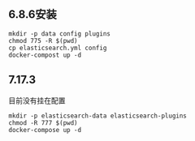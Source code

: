 ## 6.8.6安装
```shell
mkdir -p data config plugins
chmod 775 -R $(pwd)
cp elasticsearch.yml config
docker-compost up -d
```

## 7.17.3
目前没有挂在配置
```shell
mkdir -p elasticsearch-data elasticsearch-plugins
chmod -R 777 $(pwd)
docker-compose up -d
```